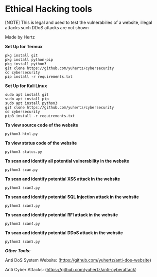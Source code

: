 # Ethical Hacking tools
[NOTE] This is legal and used to test the vulnerabilies of a website, illegal attacks such DDoS attacks are not shown

Made by Hertz


__Set Up for Termux__
```
pkg install git
pkg install python-pip
pkg install python3
git clone https://github.com/yuhertz/cybersecurity
cd cybersecurity
pip install -r requirements.txt
```

__Set Up for Kali Linux__
```
sudo apt install git
sudo apt install pip
sudo apt install python3
git clone https://github.com/yuhertz/cybersecurity
cd cybersecurity
pip3 install -r requirements.txt
```

__To view source code of the website__
```
python3 html.py
```

__To view status code of the website__
```
python3 status.py
```

__To scan and identify all potential vulnerability in the website__
```
python3 scan.py
```

__To scan and identify potential XSS attack in the website__
```
python3 scan2.py
```

__To scan and identify potential SQL Injection attack in the website__
```
python3 scan3.py
```

__To scan and identify potential RFI attack in the website__
```
python3 scan4.py
```

__To scan and identify potential DDoS attack in the website__
```
python3 scan5.py
```




___Other Tools:___

Anti DoS System Website:
(https://github.com/yuhertz/anti-dos-website)


Anti Cyber Attacks:
(https://github.com/yuhertz/anti-cyberattack)

